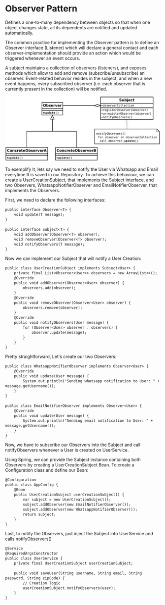 # Observer Pattern
Defines a one-to-many dependency between objects so that when one object changes state, all its dependents are notified and updated automatically.

The common practice for implementing the Observer pattern is to define an Observer interface (Listener) which will declare a general contact and each observer-implementation should provide an action which would be triggered whenever an event occurs.

A subject maintains a collection of observers (listeners), and exposes methods which allow to add and remove (subscribe/unsubscribe) an observer. Event-related behavior resides in the subject, and when a new event happens, every subscribed observer (i.e. each observer that is currently present in the collection) will be notified.

![observer.png](./misc/observer.png)

To exemplify It, lets say we need to notify the User via Whatsapp and Email everytime It is saved in our Repository.
To achieve this behaviour, we can create a UserCreationSubject, that implements the Subject interface, and two Observers, WhatsappNotifierObserver and EmailNotifierObserver, that implements the Observers.

First, we need to declare the following interfaces:

    public interface Observer<T> {  
        void update(T message);
    }

    public interface Subject<T> {
        void addObserver(Observer<T> observer);
        void removeObserver(Observer<T> observer);
        void notifyObservers(T message);
    }

Now we can implement our Subject that will notify a User Creation:

    public class UserCreationSubject implements Subject<User> {
        private final List<Observer<User>> observers = new ArrayList<>();
        @Override
        public void addObserver(Observer<User> observer) {
            observers.add(observer);
        }
        @Override
        public void removeObserver(Observer<User> observer) {
            observers.remove(observer);
        }
        @Override
        public void notifyObservers(User message) {
            for (Observer<User> observer : observers) {
                observer.update(message);
            }
        }
    }
Pretty straightforward, Let's create our two Observers:

    public class WhatsappNotifierObserver implements Observer<User> {
        @Override
        public void update(User message) {
            System.out.println("Sending whatsapp notification to User: " + message.getUsername());
        }
    }

    public class EmailNotifierObserver implements Observer<User> {
        @Override
        public void update(User message) {
            System.out.println("Sending email notification to User: " + message.getUsername());
        }
    }
Now, we have to subscribe our Observers into the Subject and call notifyObservers whenever a User is created on UserService.

Using Spring, we can provide the Subject instance containing both Observers by creating a UserCreationSubject Bean.
To create a Configuration class and define our Bean:

    @Configuration
    public class AppConfig {
        @Bean
        public UserCreationSubject userCreationSubject() {
            var subject = new UserCreationSubject();
            subject.addObserver(new EmailNotifierObserver());
            subject.addObserver(new WhatsappNotifierObserver());
            return subject;
        }
    }

Last, to notify the Observers, just inject the Subject into UserService and calls notifyObservers()

    @Service
    @RequiredArgsConstructor
    public class UserService {
        private final UserCreationSubject userCreationSubject;

        public void saveUser(String username, String email, String password, String zipCode) {
            // Creation logic
            userCreationSubject.notifyObservers(user);
        }
    } 
